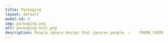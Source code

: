 ```yaml
---
title: Packaging
layout: default
modal-id: 5
img: packaging.png
alt: packaging-mini.png
description: People ignore design that ignores people. —	FRANK CHIMERO
---
```

